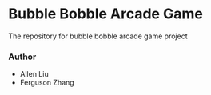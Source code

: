 # Bubble Bobble Arcade Game
The repository for bubble bobble arcade game project
### Author
 - Allen Liu
 - Ferguson Zhang
